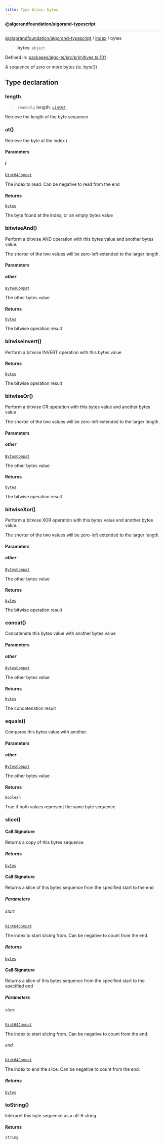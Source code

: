 ```yaml
---
title: Type Alias: bytes
---
```


[**@algorandfoundation/algorand-typescript**](../../README)

***

[@algorandfoundation/algorand-typescript](../../README) / [index](../README) / bytes



> **bytes**: `object`

Defined in: [packages/algo-ts/src/primitives.ts:101](https://github.com/algorandfoundation/puya-ts/blob/main/packages/algo-ts/src/primitives.ts#L101)

A sequence of zero or more bytes (ie. byte[])

## Type declaration

### length

> `readonly` **length**: [`uint64`](uint64)

Retrieve the length of the byte sequence

### at()

Retrieve the byte at the index i

#### Parameters

##### i

[`Uint64Compat`](Uint64Compat)

The index to read. Can be negative to read from the end

#### Returns

[`bytes`](bytes)

The byte found at the index, or an empty bytes value

### bitwiseAnd()

Perform a bitwise AND operation with this bytes value and another bytes value.

The shorter of the two values will be zero-left extended to the larger length.

#### Parameters

##### other

[`BytesCompat`](BytesCompat)

The other bytes value

#### Returns

[`bytes`](bytes)

The bitwise operation result

### bitwiseInvert()

Perform a bitwise INVERT operation with this bytes value

#### Returns

[`bytes`](bytes)

The bitwise operation result

### bitwiseOr()

Perform a bitwise OR operation with this bytes value and another bytes value

The shorter of the two values will be zero-left extended to the larger length.

#### Parameters

##### other

[`BytesCompat`](BytesCompat)

The other bytes value

#### Returns

[`bytes`](bytes)

The bitwise operation result

### bitwiseXor()

Perform a bitwise XOR operation with this bytes value and another bytes value.

The shorter of the two values will be zero-left extended to the larger length.

#### Parameters

##### other

[`BytesCompat`](BytesCompat)

The other bytes value

#### Returns

[`bytes`](bytes)

The bitwise operation result

### concat()

Concatenate this bytes value with another bytes value

#### Parameters

##### other

[`BytesCompat`](BytesCompat)

The other bytes value

#### Returns

[`bytes`](bytes)

The concatenation result

### equals()

Compares this bytes value with another.

#### Parameters

##### other

[`BytesCompat`](BytesCompat)

The other bytes value

#### Returns

`boolean`

True if both values represent the same byte sequence

### slice()

#### Call Signature

Returns a copy of this bytes sequence

##### Returns

[`bytes`](bytes)

#### Call Signature

Returns a slice of this bytes sequence from the specified start to the end

##### Parameters

###### start

[`Uint64Compat`](Uint64Compat)

The index to start slicing from. Can be negative to count from the end.

##### Returns

[`bytes`](bytes)

#### Call Signature

Returns a slice of this bytes sequence from the specified start to the specified end

##### Parameters

###### start

[`Uint64Compat`](Uint64Compat)

The index to start slicing from. Can be negative to count from the end.

###### end

[`Uint64Compat`](Uint64Compat)

The index to end the slice. Can be negative to count from the end.

##### Returns

[`bytes`](bytes)

### toString()

Interpret this byte sequence as a utf-8 string

#### Returns

`string`